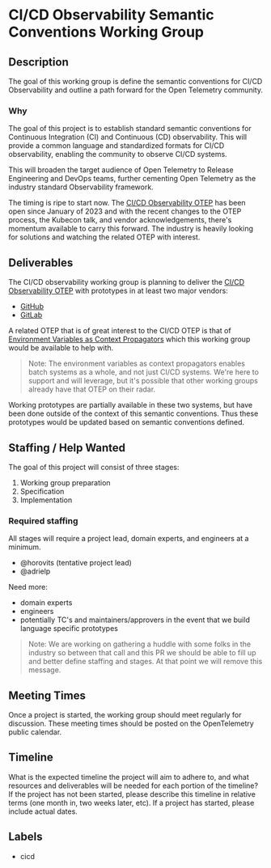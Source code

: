 # CI/CD Observability Semantic Conventions Working Group

## Description

The goal of this working group is define the semantic conventions for CI/CD Observability and outline 
a path forward for the Open Telemetry community. 

### Why

The goal of this project is to establish standard semantic conventions for Continuous
Integration (CI) and Continuous (CD) observability. This will provide a common language
and standardized formats for CI/CD observability, enabling the community to observe CI/CD systems.

This will broaden the target audience of Open Telemetry to Release Engineering and DevOps teams,
further cementing Open Telemetry as the industry standard Observability framework.

The timing is ripe to start now. The [CI/CD Observability OTEP](https://github.com/open-telemetry/oteps/pull/223/files)
has been open since January of 2023 and with the recent changes to the OTEP process, the Kubecon talk, and vendor acknowledgements, there's momentum available to carry this forward. The industry 
is heavily looking for solutions and watching the related OTEP with interest.

## Deliverables

The CI/CD observability working group is planning to deliver the [CI/CD Observability OTEP](https://github.com/open-telemetry/oteps/pull/223/files) with prototypes in at least two major vendors:

* [GitHub](https://github.com)
* [GitLab](https://gitlab.com)

A related OTEP that is of great interest to the CI/CD OTEP is that of [Environment Variables as Context Propagators](https://github.com/open-telemetry/opentelemetry-specification/issues/740) which this working group would be available to help with.

> Note: The environment variables as context propagators enables batch systems as a whole, and not just CI/CD systems. We're here to support and will leverage, but it's possible that other working groups already have that OTEP on their radar.

Working prototypes are partially available in these two systems, but have been done outside of the context of this semantic conventions. Thus these prototypes would be updated based on semantic conventions defined.

## Staffing / Help Wanted

The goal of this project will consist of three stages:

1. Working group preparation
2. Specification
3. Implementation

### Required staffing

All stages will require a project lead, domain experts, and engineers at a minimum. 

* @horovits (tentative project lead)
* @adrielp

Need more:

* domain experts
* engineers
* potentially TC's and maintainers/approvers in the event that we build language specific prototypes

> Note: We are working on gathering a huddle with some folks in the industry so between that call and this PR we should be able to fill up and better define staffing and stages. At that point we will remove this message.

## Meeting Times

Once a project is started, the working group should meet regularly for discussion. These meeting times should be posted on the OpenTelemetry public calendar.

## Timeline

What is the expected timeline the project will aim to adhere to, and what resources and deliverables will be needed for each portion of the timeline? If the project has not been started, please describe this timeline in relative terms (one month in, two weeks later, etc). If a project has started, please include actual dates.

## Labels

* cicd
